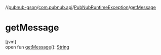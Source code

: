 //[pubnub-gson](../../../index.md)/[com.pubnub.api](../index.md)/[PubNubRuntimeException](index.md)/[getMessage](get-message.md)

# getMessage

[jvm]\
open fun [getMessage](get-message.md)(): [String](https://docs.oracle.com/javase/8/docs/api/java/lang/String.html)
